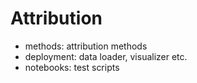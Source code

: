 # Attribution
* methods: attribution methods
* deployment: data loader, visualizer etc.
* notebooks: test scripts
